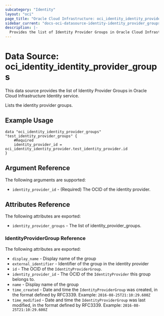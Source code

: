 ```yaml
---
subcategory: "Identity"
layout: "oci"
page_title: "Oracle Cloud Infrastructure: oci_identity_identity_provider_groups"
sidebar_current: "docs-oci-datasource-identity-identity_provider_groups"
description: |-
  Provides the list of Identity Provider Groups in Oracle Cloud Infrastructure Identity service
---
```


# Data Source: oci_identity_identity_provider_groups
This data source provides the list of Identity Provider Groups in Oracle Cloud Infrastructure Identity service.

Lists the identity provider groups.

## Example Usage

```hcl
data "oci_identity_identity_provider_groups" "test_identity_provider_groups" {
	#Required
	identity_provider_id = oci_identity_identity_provider.test_identity_provider.id
}
```

## Argument Reference

The following arguments are supported:

* `identity_provider_id` - (Required) The OCID of the identity provider.


## Attributes Reference

The following attributes are exported:

* `identity_provider_groups` - The list of identity_provider_groups.

### IdentityProviderGroup Reference

The following attributes are exported:

* `display_name` - Display name of the group
* `external_identifier` - Identifier of the group in the identity provider
* `id` - The OCID of the `IdentityProviderGroup`.
* `identity_provider_id` - The OCID of the `IdentityProvider` this group belongs to.
* `name` - Display name of the group
* `time_created` - Date and time the `IdentityProviderGroup` was created, in the format defined by RFC3339.  Example: `2016-08-25T21:10:29.600Z` 
* `time_modified` - Date and time the `IdentityProviderGroup` was last modified, in the format defined by RFC3339.  Example: `2016-08-25T21:10:29.600Z` 

